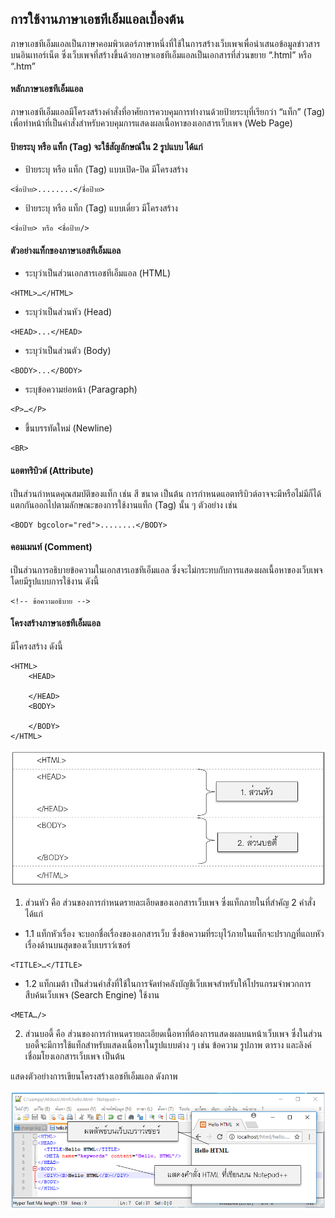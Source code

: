 ## การใช้งานภาษาเอชทีเอ็มแอลเบื้องต้น
ภาษาเอชทีเอ็มแอลเป็นภาษาคอมพิวเตอร์ภาษาหนึ่งที่ใช้ในการสร้างเว็บเพจเพื่อนำเสนอข้อมูลข่าวสารบนอินเทอร์เน็ต ซึ่งเว็บเพจที่สร้างขึ้นด้วยภาษาเอชทีเอ็มแอลเป็นเอกสารที่ส่วนขยาย “.html” หรือ “.htm”

#### หลักภาษาเอชทีเอ็มแอล
ภาษาเอชทีเอ็มแอลมีโครงสร้างคำสั่งที่อาศัยการควบคุมการทำงานด้วยป้ายระบุที่เรียกว่า “แท็ก” (Tag) เพื่อทำหน้าที่เป็นคำสั่งสำหรับควบคุมการแสดงผลเนื้อหาของเอกสารเว็บเพจ (Web Page) 

#### ป้ายระบุ หรือ แท็ก (Tag) จะใช้สัญลักษณ์ใน 2 รูปแบบ ได้แก่
* ป้ายระบุ หรือ แท็ก (Tag) แบบเปิด-ปิด มีโครงสร้าง
```
<ชื่อป้าย>........</ชื่อป้าย>        
```
* ป้ายระบุ หรือ แท็ก (Tag) แบบเดี่ยว มีโครงสร้าง
```
<ชื่อป้าย> หรือ <ชื่อป้าย/>      
```

#### ตัวอย่างแท็กของภาษาเอสทีเอ็มแอล
* ระบุว่าเป็นส่วนเอกสารเอชทีเอ็มแอล (HTML)
```
<HTML>…</HTML>	
```   
* ระบุว่าเป็นส่วนหัว (Head)
```
<HEAD>...</HEAD>
```
* ระบุว่าเป็นส่วนตัว (Body)
```
<BODY>...</BODY>
```
* ระบุข้อความย่อหน้า (Paragraph)
```
<P>…</P>
```
* ขึ้นบรรทัดใหม่ (Newline)
```
<BR>
```    	        
    	            
#### แอตทริบิวต์ (Attribute)
เป็นส่วนกำหนดคุณสมบัติของแท็ก เช่น สี ขนาด เป็นต้น การกำหนดแอตทริบิวต์อาจจะมีหรือไม่มีก็ได้แตกกันออกไปตามลักษณะของการใช้งานแท็ก (Tag) นั้น ๆ ตัวอย่าง เช่น
```
<BODY bgcolor="red">........</BODY>                             
```

#### คอมเมนท์ (Comment) 
เป็นส่วนการอธิบายข้อความในเอกสารเอชทีเอ็มแอล ซึ่งจะไม่กระทบกับการแสดงผลเนื้อหาของเว็บเพจ โดยมีรูปแบบการใช้งาน ดังนี้
```
<!-- ข้อความอธิบาย -->                             
```

#### โครงสร้างภาษาเอชทีเอ็มแอล
มีโครงสร้าง ดังนี้
```
<HTML>
    <HEAD>

    </HEAD>
    <BODY>

    </BODY>
</HTML>                       
```

<img src=img/ch02_08.png>

1. ส่วนหัว คือ ส่วนของการกำหนดรายละเอียดของเอกสารเว็บเพจ ซึ่งแท็กภายในที่สำคัญ 2 คำสั่ง ได้แก่
* 1.1 แท็กหัวเรื่อง จะบอกชื่อเรื่องของเอกสารเว็บ ซึ่งข้อความที่ระบุไว้ภายในแท็กจะปรากฏที่แถบหัวเรื่องด้านบนสุดของเว็บเบราว์เซอร์
```
<TITLE>…</TITLE>
```
* 1.2  แท็กเมต้า เป็นส่วนคำสั่งที่ใช้ในการจัดทำคลังบัญชีเว็บเพจสำหรับให้โปรแกรมจำพวกการสืบค้นเว็บเพจ (Search Engine) ใช้งาน
```
<META…/> 
```
2. ส่วนบอดี้ คือ ส่วนของการกำหนดรายละเอียดเนื้อหาที่ต้องการแสดงผลบนหน้าเว็บเพจ ซึ่งในส่วนบอดี้จะมีการใช้แท็กสำหรับแสดงเนื้อหาในรูปแบบต่าง ๆ เช่น ข้อความ รูปภาพ ตาราง และลิงค์เชื่อมโยงเอกสารเว็บเพจ เป็นต้น

แสดงตัวอย่างการเขียนโครงสร้างเอชทีเอ็มแอล ดังภาพ

<img src=img/ch02_09.png>
